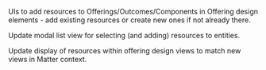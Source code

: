UIs to add resources to Offerings/Outcomes/Components in Offering design elements - add existing resources or create new ones if not already there.

Update modal list view for selecting (and adding) resources to entities.

Update display of resources within offering design views to match new views in Matter context.
